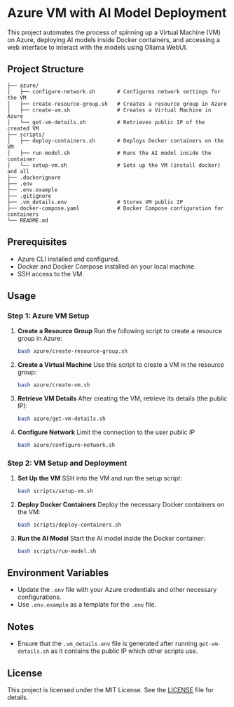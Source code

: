 # Azure VM with AI Model Deployment

This project automates the process of spinning up a Virtual Machine (VM) on Azure, deploying AI models inside Docker containers, and accessing a web interface to interact with the models using Ollama WebUI.

## Project Structure

```plaintext
├── azure/
│   ├── configure-network.sh       # Configures network settings for the VM
│   ├── create-resource-group.sh   # Creates a resource group in Azure
│   ├── create-vm.sh               # Creates a Virtual Machine in Azure
│   └── get-vm-details.sh          # Retrieves public IP of the created VM
├── scripts/
│   ├── deploy-containers.sh       # Deploys Docker containers on the VM
│   ├── run-model.sh               # Runs the AI model inside the container
│   └── setup-vm.sh                # Sets up the VM (install docker) and all
├── .dockerignore
├── .env
├── .env.example
├── .gitignore
├── .vm_details.env                # Stores VM public IP
├── docker-compose.yaml            # Docker Compose configuration for containers
└── README.md
```

## Prerequisites

- Azure CLI installed and configured.
- Docker and Docker Compose installed on your local machine.
- SSH access to the VM.

## Usage

### Step 1: Azure VM Setup

1. **Create a Resource Group**
   Run the following script to create a resource group in Azure:

   ```bash
   bash azure/create-resource-group.sh
   ```

2. **Create a Virtual Machine**
   Use this script to create a VM in the resource group:

   ```bash
   bash azure/create-vm.sh
   ```

3. **Retrieve VM Details**
   After creating the VM, retrieve its details (the public IP):

   ```bash
   bash azure/get-vm-details.sh
   ```

4. **Configure Network**
   Limit the connection to the user public IP

   ```bash
   bash azure/configure-network.sh
   ```

### Step 2: VM Setup and Deployment

1. **Set Up the VM**
   SSH into the VM and run the setup script:

   ```bash
   bash scripts/setup-vm.sh
   ```

2. **Deploy Docker Containers**
   Deploy the necessary Docker containers on the VM:

   ```bash
   bash scripts/deploy-containers.sh
   ```

3. **Run the AI Model**
   Start the AI model inside the Docker container:

   ```bash
   bash scripts/run-model.sh
   ```

## Environment Variables

- Update the `.env` file with your Azure credentials and other necessary configurations.
- Use `.env.example` as a template for the `.env` file.

## Notes

- Ensure that the `.vm_details.env` file is generated after running `get-vm-details.sh` as it contains the public IP which other scripts use.

## License

This project is licensed under the MIT License. See the [LICENSE](LICENSE) file for details.
